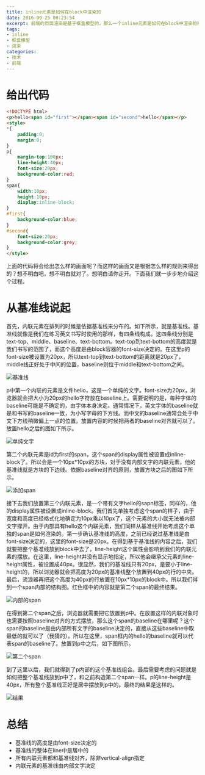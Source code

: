 ```yaml
---
title: inline元素是如何在block中渲染的
date: 2016-09-25 00:23:54
excerpt: 前端的页面渲染是基于框盒模型的，那么一个inline元素是如何在block中渲染的呢？如果给出一段html和css的代码，能不能在脑海中想象出正确的画面是一种非常重要的能力，能够比较好的反映出我们对于渲染方式的理解是否到位。
tags:
- inline
- 框盒模型
- 渲染
categories:
- 技术
- 前端
---
```

# 给出代码

```html
<!DOCTYPE html>
<p>hello<span id="first"></span><span id="second">hello</span></p>
<style>
*{
    padding:0;
    margin:0;
}
p{
    margin-top:100px;
    line-height:40px;
    font-size:20px;
    background-color:red;
}
span{
    width:10px;
    height:10px;
    display:inline-block;
}
#first{
    background-color:blue;
}
#second{
    font-size:20px;
    background-color:grey;
}
</style>
```

上面的代码将会给出怎么样的画面呢？而这样的画面又是根据怎么样的规则来得出的？想不明白吧，想不明白就对了。想明白请你走开。下面我们就一步步地介绍这个过程。

# 从基准线说起

首先，内联元素在排列的时候是依据基准线来分布的。如下所示，就是基准线。基准线就像是我们在练习英文书写时使用的那样，有四条线构成。这四条线分别是text-top、middle、baseline、text-bottom。text-top到text-bottom的高度就是我们书写的范围了，而这个高度是由block容器的font-size决定的。在这里p的font-size被设置为20px，所以text-top到text-bottom的距离就是20px了，middle线正好处于中间的位置，baseline则位于middle和text-bottom之间。

![基准线](inline_in_block_1.jpg)

p中第一个内联的元素是文件hello，这是一个单纯的文字。font-size为20px，浏览器就会把大小为20px的hello字符放在baseline上。需要说明的是，每种字体的baseline可能是不确定的，由字体本身决定。通常情况下，英文字体的baseline就是和书写的baseline一致，为小写字母的下方线。而中文的baseline通常会处于中文下方线稍微偏上一点的位置。放置内容的时候把两者的baseline对齐就可以了。放置hello之后的图如下所示。

![单纯文字](inline_in_block_2.jpg)

第二个内联元素是id为first的span，这个span的display属性被设置成inline-block了。所以会是一个10px*10px的方块，对于没有内部文字的内联元素，他的基准线就是方块的下边线。依据baseline对齐的原则，放置方块之后的图如下所示。

![添加span](inline_in_block_3.jpg)

接下去我们放置第三个内联元素，是一个带有文字hello的sapn标签，同样的，他的display属性被设置成inline-block。我们首先单独考虑这个span的样子，由于宽度和高度已经格式化地确定为10px乘以10px了，这个元素的大小就无法被内部文字撑开。由于内部具有hello这个内联元素，我们同样从基准线开始考虑这个单独的span是如何渲染的。第一步确认基准线的高度，之前已经说过基准线是由font-size决定的，这里的font-size是20px。在得到基于基准线的内容之后，我们就要把整个基准线放到block中去了，line-height这个属性会影响到我们的内联元素的摆放。在这里，line-height并没有显示地指定，所以他会继承父元素的line-height属性，被设置成40px。很显然，我们的基准线只有20px，是要小于line-height的，所以浏览器就会把高度为20px的基准线整个放置到40px的行的中央。最后，流浪器再把这个高度为40px的行放置在10px*10px的block中。所以我们得到一个span内部的结构图。红色框中的内容就是第二个span的最终结果。

![内部的span](inline_in_block_4.jpg)

在得到第二个span之后，浏览器就需要把它放置到p中。在放置这样的内联对象时也需要按照baseline对齐的方式摆放，那么这个span的baseline在哪里呢？这个span的baseline是由内部所有文字的baseline决定的，直接从这些baseline中取最低的就可以了（我猜的）。所以在这里，span框内的hello的baseline就可以代表span的baseline了。放置到p中之后，如下图所示。

![第二个span](inline_in_block_5.jpg)

到了这里以后，我们就得到了p内部的这个基准线组合。最后需要考虑的问题就是如何把整个基准线放到p中了，和之前构造第二个span一样。p的line-height是40px，所有整个基准线正好是居中摆放到p中的。最终的结果是这样的。

![结果](inline_in_block_6.jpg)

# 总结
* 基准线的高度是由font-size决定的
* 基准线的整体在line中是居中的
* 所有内联元素都和基准线对齐，除非vertical-align指定
* 内联元素的基准线由内部文字决定
